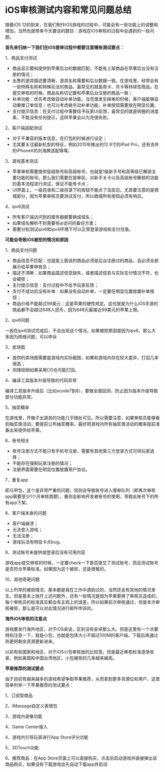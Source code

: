 # iOS审核测试内容和常见问题总结

随着iOS 12的到来，在我们制作iOS游戏的过程中，可能会有一些功能上的调整和增加，当然也就带来今天要说的题目：游戏在iOS审核的过程中会遇到的一些问题。

**首先来归纳一下我们在iOS提审过程中都要注意哪些测试要点：**

1、商品支付测试

- 商品显示要和提供到苹果后台的数据匹配，不能有上架商品在苹果后台没有注册的情况；
- 出售的道具描述要清晰，道具名称需要和后台数据一致。在游戏里，经常会有一些特殊名称和特殊玩法的商品，最常见的就是周卡、月卡等持续性商品。在提交审核的时候，商品名称切记要和苹果后台注册的商品一致；
- 补单功能：优先考虑做自动补单功能，当充值发生掉单的时候，客户端能够自动重推订单信息；也可以考虑做手动补单功能，补单按钮需要放在明显位置;
- 支付提示信息：在支付过程中需要给予玩家UI反馈，最常见的就是转圈的进度条，不能没有任何提示，这样苹果会以为充值失败。

2、客户端适配测试

- 对于不兼容的版本信息，在打包的时候进行设定；
- 尤其要关注最新机型的特征，例如2015年推出的12.9寸的iPad Pro，还有去年的iPhoneX的刘海屏适配等等。

3、游戏基本测试

- 苹果审核需要提供低级账号和高级帐号，也就是1级新手号和高等级已解锁主要功能的账号。那么我们需要在提审前，对新手关卡以及高级账号解锁的功能的基本流程进行测试，保证不能有卡点；
- UI界面上，一级目录和二级目录下的按钮不能点了没反应。尤其要注意的是商城部分，因为苹果审核员要测试支付，所以商城所有按钮必须有响应。

4、ipv6测试

- 所有客户端访问到的服务器都要换成域名；
- 如果域名解析不到需要有ip访问的备份方案；
- 需要分别测试ipv6和ipv4环境下可以正常登录游戏和支付充值。

**可能会导致iOS被拒的情况和原因**

1、商品支付问题

- 商品信息不匹配：也就是上面说的商品必须是后台注册过的商品，且必须全部展示给苹果审核员；
- 描述不清晰：如果商品描述信息缺失，或者描述信息与实际支付情况不符，也会被拒；
- 支付提示信息：支付过程中不给予玩家反馈；
- 支付不成功后没有补单：如果没有自动补单，一定要在明显位置放置补单按钮；
- 商品价格不能超过99美元：这是苹果的硬性规定。这也就是为什么iOS手游的商品都不会超过648人民币，因为648元最接近99美元的苹果上限。

2、ipv6问题

一般在ipv6测试完成后，不会出现这个情况。如果被拒原因是因为ipv6，那么大多因为网络问题，可以申诉

3、卖场图

- 提供的卖场图需要是游戏内实际截图，如果和游戏内存在较大差异，打回几率很高；
- 同理视频如果采用CG也可能打回。

4、编译工具版本升级导致的代码异常

编译工具版本升级后（比如xcode7到8），要做全面回测，防止因为版本升级导致部分功能异常。

5、抽奖概率

在游戏里，开箱子出道具的功能几乎随处可见。所以需要注意，如果审核员能够看到抽奖类活动，要提前公布抽奖概率。最好把游戏内所有抽奖类活动的概率提前准备出来提供给苹果。

6、账号相关

- 账号注册方式不能只有手机号注册，需要有其他第三方登录方式可供玩家选择；
- 不能存在强制玩家注册的情况；
- 注册界面需要在明显位置放置用户协议。

7、重复app

即马甲包，这个是非常严重的问题，轻则会导致账号进入慢审队列（即再次审核app需要至少1个月审核周期），重则会影响开发者账号的使用，导致此账号下的所有app下架。

8、客户端本身的问题

- 客户端崩溃；
- 无法登入游戏；
- 无法注册；
- 游戏玩法有明显卡点bug。

9、测试账号未提供或登录后没有可用内容

游戏app提交审核的时候，一定要check一下是否提交了测试账号，而且测试账号是否符合苹果标准。如果因为这个被拒，还是很冤的。

10、其他奇葩问题

以上列举的被拒情况，基本都是我在工作中遇到过的，当然还会有其他的情况发生。但是基本上抛开上述问题外，还有一些情况是因为苹果更换了审核员造成的。每个审核员的标准其实都会有主观上的误差，所以如果前次审核通过，但是本次审核被拒，那么是可以对此情况进行邮件申诉的。

**海外iOS审核的注意点**

游戏要发行海外地区，对于iOS来说，区别没有安卓那么大。但是这里有一个点要特别注意一下，就是小包，也就是包体大小不超过100M的客户端，下载后再通过热更把剩余资源更新进来。

以前有些国家和地区，对于iOS小包审核放的比较宽。但是最近审核标准逐渐收紧，例如美国和中国台湾地区，小包被拒的几率越来越高。

**苹果推荐的测试要点**

由于目前有越来越多的游戏希望争取苹果推荐，从而拿到更多资源位和用户，这里简单列举一下苹果推荐的测试要点：

1、订阅型商品

2、iMassage自定义表情包

3、游戏内录像功能

4、Game Center接入

4、游戏内引导玩家进行App Store评分功能

5、3DTouch功能

6、推荐商品：在App Store页面上可以直接购买，点击后启动游戏并直接弹出该商品购买，如果没有下载游戏会先自动下载app并启动